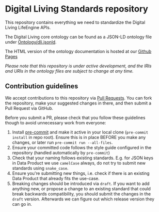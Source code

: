 # Digital Living Standards repository

This repository contains everything we need to standardize the Digital Living LifeEngine
APIs.

The Digital Living core ontology can be found as a JSON-LD ontology file under
[Ontology/dli.jsonld](Ontology/dli.jsonld).

The HTML version of the ontology documentation is hosted at our
[Github Pages](https://standards.lifeengine.io/)

_Please note that this repository is under active development, and the IRIs and URIs in
the ontology files are subject to change at any time._

## Contribution guidelines

We accept contributions to this repository via
[Pull Requests](https://github.com/digitalliving/standards/pulls). You can fork the
repository, make your suggested changes in there, and then submit a Pull Request via
GitHub.

Before you submit a PR, please check that you follow these guidelines though to avoid
unnecessary work from everyone:

1. Install [pre-commit](https://pre-commit.com/#install) and make it active in your
   local clone (`pre-commit install` in repo root). Ensure this is in place BEFORE you
   make any changes, or later run `pre-commit run --all-files`.
2. Ensure your committed code follows the style guide configured in the repository
   (handled automatically by `pre-commit`)
3. Check that your naming follows existing standards. E.g. for JSON keys in Data Product
   we use `camelCase` always, do not try to submit new standards using `snake_case`.
4. Ensure you're submitting new things, i.e. check if there is an existing Data Product
   that already fits the use-case.
5. Breaking changes should be introduced via `draft`. If you want to add anything new,
   or propose a change to an existing standard that could break backwards compatibility,
   you should submit the changes in the `draft` version. Afterwards we can figure out
   which release version they can go in.
